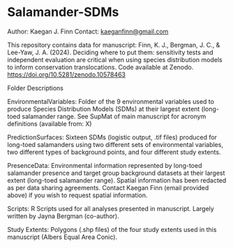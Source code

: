 # Salamander-SDMs
Author: Kaegan J. Finn
Contact: kaeganfinn@gmail.com

This repository contains data for manuscript: Finn, K. J., Bergman, J. C., & Lee-Yaw, J. A. (2024). Deciding where to put them: sensitivity tests and independent evaluation are critical when using species distribution models to inform conservation translocations. Code available at Zenodo. https://doi.org/10.5281/zenodo.10578463

Folder Descriptions

EnvironmentalVariables: Folder of the 9 environmental variables used to produce Species Distribution Models (SDMs) at their largest extent (long-toed salamander range. See SupMat of main manuscript for acronym definitions (available from: X) 

PredictionSurfaces: Sixteen SDMs (logistic output, .tif files) produced for long-toed salamanders using two different sets of environmental variables, two different types of background points, and four different study extents. 

PresenceData: Environmental information represented by long-toed salamander presence and target group background datasets at their largest extent (long-toed salamander range).  Spatial information has been redacted as per data sharing agreements. Contact Kaegan Finn (email provided above) if you wish to request spatial information.

Scripts: R Scripts used for all analyses presented in manuscript. Largely written by Jayna Bergman (co-author). 

Study Extents: Polygons (.shp files) of the four study extents used in this manuscript (Albers Equal Area Conic).




